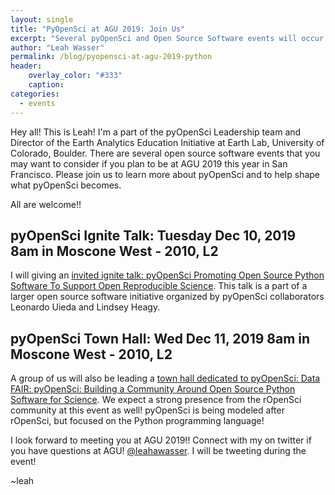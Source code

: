 ```yaml
---
layout: single
title: "PyOpenSci at AGU 2019: Join Us"
excerpt: "Several pyOpenSci and Open Source Software events will occur at AGU 2019. Come learn more about open source Python tools for science."
author: "Leah Wasser"
permalink: /blog/pyopensci-at-agu-2019-python
header:
    overlay_color: "#333"
    caption:
categories:
  - events
---
```



Hey all! This is Leah! I'm a part of the pyOpenSci Leadership team and Director of the Earth Analytics Education Initiative at Earth Lab, University of
Colorado, Boulder. There are several open source software events that you may
want to consider if you plan to be at AGU 2019 this year in San Francisco.
Please join us to learn more about pyOpenSci and to help shape what pyOpenSci
becomes.

All are welcome!!

## pyOpenSci Ignite Talk: Tuesday Dec 10, 2019 8am in Moscone West - 2010, L2  

I will giving an <a href="https://agu.confex.com/agu/fm19/meetingapp.cgi/Paper/541546" target="_blank">invited ignite talk: pyOpenSci Promoting Open Source Python Software To Support Open Reproducible Science</a>. This talk is a part of a larger open source software initiative organized by pyOpenSci collaborators
Leonardo Uieda  and Lindsey Heagy.


## pyOpenSci Town Hall: Wed Dec 11, 2019 8am in Moscone West - 2010, L2  

A group of us will also be leading a <a href="https://www.agu.org/Fall-Meeting/Events/Data-TH33F" target="_blank">town hall dedicated to pyOpenSci: Data FAIR: pyOpenSci: Building a Community Around Open Source Python Software for Science</a>.
We expect a strong presence from the rOpenSci community at this event as well!
pyOpenSci is being modeled after rOpenSci, but focused on the Python
programming language!

I look forward to meeting you at AGU 2019!! Connect with my on twitter if you have questions at AGU! <a href="https://twitter.com/leahawasser" target="_blank">@leahawasser</a>. I will be tweeting during the event!

~leah
